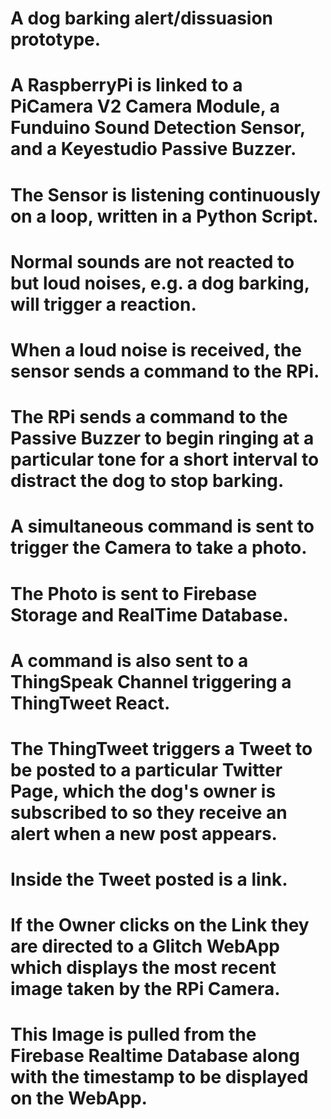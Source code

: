 # A dog barking alert/dissuasion prototype.
# A RaspberryPi is linked to a PiCamera V2 Camera Module, a Funduino Sound Detection Sensor, and a Keyestudio Passive Buzzer.
# The Sensor is listening continuously on a loop, written in a Python Script.
# Normal sounds are not reacted to but loud noises, e.g. a dog barking, will trigger a reaction.
# When a loud noise is received, the sensor sends a command to the RPi.
# The RPi sends a command to the Passive Buzzer to begin ringing at a particular tone for a short interval to distract the dog to stop barking.
# A simultaneous command is sent to trigger the Camera to take a photo.
# The Photo is sent to Firebase Storage and RealTime Database.
# A command is also sent to a ThingSpeak Channel triggering a ThingTweet React.
# The ThingTweet triggers a Tweet to be posted to a particular Twitter Page, which the dog's owner is subscribed to so they receive an alert when a new post appears.
# Inside the Tweet posted is a link.
# If the Owner clicks on the Link they are directed to a Glitch WebApp which displays the most recent image taken by the RPi Camera.
# This Image is pulled from the Firebase Realtime Database along with the timestamp to be displayed on the WebApp.

